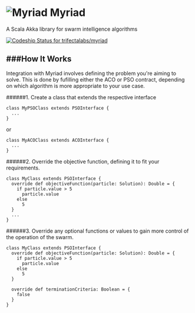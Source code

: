 ![Myriad](https://cloud.githubusercontent.com/assets/4529818/9751260/a6dddf84-5670-11e5-9bf3-a8d7fbf722b9.jpg)
Myriad
======

A Scala Akka library for swarm intelligence algorithms

[ ![Codeship Status for trifectalabs/myriad](https://codeship.com/projects/65153110-4494-0133-5e73-4a5ed300113a/status?branch=master)](https://codeship.com/projects/104435)

###How It Works
--------------
Integration with Myriad involves defining the problem you're aiming to solve. This is done by fufilling either the ACO or PSO contract, depending on which algorithm is more appropriate to your use case. 

######1. Create a class that extends the respective interface

  ```
  class MyPSOClass extends PSOInterface {
    ...
  }
  ```
  or

  ```
  class MyACOClass extends ACOInterface {
    ...
  }
  ```

######2. Override the objective function, defining it to fit your requirements.

  ```
  class MyClass extends PSOInterface {
    override def objectiveFunction(particle: Solution): Double = {
      if particle.value > 5
        particle.value 
      else 
        5
    }
    ...
  }
  ```

######3. Override any optional functions or values to gain more control of the operation of the swarm.

  ```
  class MyClass extends PSOInterface {
    override def objectiveFunction(particle: Solution): Double = {
      if particle.value > 5
        particle.value 
      else 
        5
    }
    
    override def terminationCriteria: Boolean = {
      false
    }
  }
  ```
